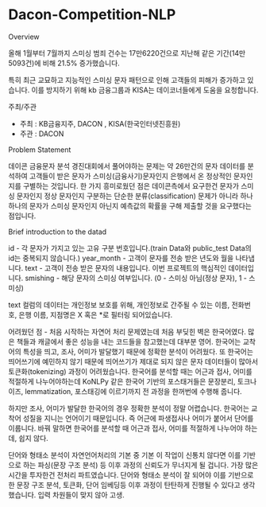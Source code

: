 # Dacon-Competition-NLP

Overview

올해 1월부터 7월까지 스미싱 범죄 건수는 17만6220건으로 지난해 같은 기간(14만5093건)에 비해 21.5% 증가했습니다.

특히 최근 교묘하고 지능적인 스미싱 문자 패턴으로 인해 고객들의 피해가 증가하고 있습니다. 이를 방지하기 위해 kb 금융그룹과 KISA는 데이코너들에게 도움을 요청합니다.

주최/주관
- 주최 : KB금융지주, DACON , KISA(한국인터넷진흥원)
- 주관 : DACON

Problem Statement

데이콘 금융문자 분석 경진대회에서 풀어야하는 문제는 약 26만건의 문자 데이터를 분석하여 고객들이 받은 문자가 스미싱(금융사기)문자인지 은행에서 온 정상적인 문자인지를 구별하는 것입니다. 한 가지 흥미로웠던 점은 데이콘측에서 요구한건 문자가 스미싱 문자인지 정상 문자인지 구분하는 단순한 분류(classification) 문제가 아니라 하나하나의 문자가 스미싱 문자인지 아닌지 예측값의 확률을 구해 제출할 것을 요구했다는 점입니다. 

Brief introduction to the datad

id - 각 문자가 가지고 있는 고유 구분 번호입니다.(train Data와 public_test Data의 id는 중복되지 않습니다.)
year_month - 고객이 문자를 전송 받은 년도와 월을 나타냅니다.
text - 고객이 전송 받은 문자의 내용입니다. 이번 프로젝트의 핵심적인 데이터입니다.
smishing - 해당 문자의 스미싱 여부입니다. (0 - 스미싱 아님(정상 문자), 1 -  스미싱)

text 컬럼의 데이터는 개인정보 보호를 위해, 개인정보로 간주될 수 있는 이름, 전화번호, 은행 이름, 지점명은 X 혹은 *로 필터링 되어있습니다. 

어려웠던 점 - 처음 시작하는 자연어 처리 문제였는데 처음 부딪힌 벽은 한국어였다. 많은 책들과 캐글에서 좋은 성능을 내는 코드들을 참고했는데 대부분 영어. 한국어는 교착어의 특성을 띄고, 조사, 어미가 발달했기 때문에 정확한 분석이 어려웠다. 또 한국어는 띄어쓰기에 예민하지 않기 때문에 띄어쓰기가 제대로 되지 않은 문자 데이터들이 많아서 토큰화(tokenizing) 과정이 어려웠습니다. 한국어를 분석할 때는 어근과 접사, 어미를 적절하게 나누어야하는데
  KoNLPy 같은 한국어 기반의 포스태거들은 문장분리, 토크나이즈, lemmatization, 포스태깅에 이르기까지 전 과정을 한꺼번에 수행해 줍니다.

하지만 조사, 어미가 발달한 한국어의 경우 정확한 분석이 정말 어렵습니다. 한국어는 교착어 성질을 지니는 언어이기 때문입니다. 즉 어근에 파생접사나 어미가 붙어서 단어를 이룹니다. 바꿔 말하면 한국어를 분석할 때 어근과 접사, 어미를 적절하게 나누어야 하는데, 쉽지 않다. 

단어와 형태소 분석이 자연언어처리의 기본 중 기본 
 이 작업이 신통치 않다면 이를 기반으로 하는 파싱(문장 구조 분석) 등 이후 과정의 신뢰도가 무너지게 될 겁니다. 
가장 많은 시간을 투자한건 전처리 파트였습니다. 단어와 형태소 분석이 잘 되어야 이를 기반으로한 문장 구조 분석, 토큰화, 단어 임베딩등 이후 과정이 탄탄하게 진행될 수 있다고 생각했습니다.
입력 차원들이 맞지 않아 고생.
